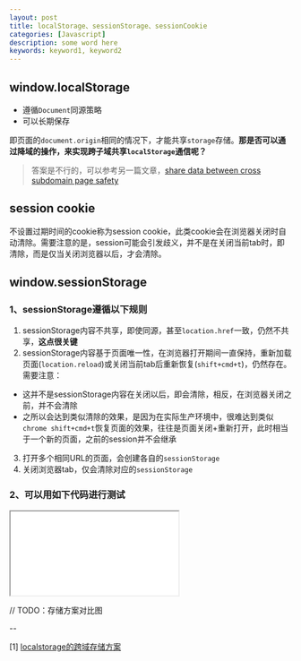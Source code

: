 ```yaml
---
layout: post
title: localStorage、sessionStorage、sessionCookie
categories: [Javascript]
description: some word here
keywords: keyword1, keyword2
---
```


## window.localStorage

* 遵循`Document`同源策略
* 可以长期保存

即页面的`document.origin`相同的情况下，才能共享`storage`存储。**那是否可以通过降域的操作，来实现跨子域共享`localStorage`通信呢？**

> 答案是不行的，可以参考另一篇文章，[share data between cross subdomain page safety]()

## session cookie

不设置过期时间的cookie称为session cookie，此类cookie会在浏览器关闭时自动清除。需要注意的是，session可能会引发歧义，并不是在关闭当前tab时，即清除，而是仅当关闭浏览器以后，才会清除。
## window.sessionStorage
### 1、sessionStorage遵循以下规则

1. sessionStorage内容不共享，即使同源，甚至`location.href`一致，仍然不共享，**这点很关键**
2. sessionStorage内容基于页面唯一性，在浏览器打开期间一直保持，重新加载页面(`location.reload`)或关闭当前tab后重新恢复(`shift+cmd+t`)，仍然存在。需要注意：
  * 这并不是sessionStorage内容在关闭以后，即会清除，相反，在浏览器关闭之前，并不会清除
  * 之所以会达到类似清除的效果，是因为在实际生产环境中，很难达到类似`chrome shift+cmd+t`恢复页面的效果，往往是页面关闭+重新打开，此时相当于一个新的页面，之前的session并不会继承
3. 打开多个相同URL的页面，会创建各自的`sessionStorage`
4. 关闭浏览器tab，仅会清除对应的`sessionStorage`

### 2、可以用如下代码进行测试

<iframe name="codemirror" src="{{ site.url }}/packages/apps/codemirror/lib/index.html">
const value1 = window.sessionStorage.getItem('key1');
const value2 = window.sessionStorage.getItem('key2');
if (!value1) {
  window.sessionStorage.setItem('key1', 'value1');
}
if (!value2) {
  window.sessionStorage.setItem('key2', 'value2');
}
console.log('value1: ', value1);
console.log('value2: ', value2);
</iframe>

// TODO：存储方案对比图

--

[1] [localstorage的跨域存储方案](https://www.jianshu.com/p/e86d92aeae69)